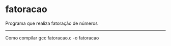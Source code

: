 fatoracao
=========

Programa que realiza fatoração de números

--------
Como compilar
gcc fatoracao.c -o fatoracao
